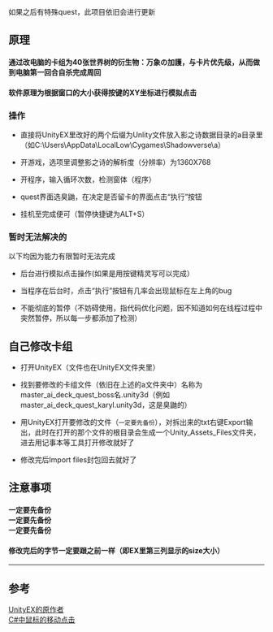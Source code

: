 如果之后有特殊quest，此项目依旧会进行更新
## 原理

<h4>通过改电脑的卡组为40张世界树的衍生物：万象の加護，与卡片优先级，从而做到电脑第一回合自杀完成周回</h4>
<h4>软件原理为根据窗口的大小获得按键的XY坐标进行模拟点击</h4>

### 操作

* 直接将UnityEX里改好的两个后缀为Unlity文件放入影之诗数据目录的a目录里（如C:\Users\AppData\LocalLow\Cygames\Shadowverse\a）<br />
- 开游戏，选项里调整影之诗的解析度（分辨率）为1360X768<br />
* 开程序，输入循环次数，检测窗体（程序）<br />
- quest界面选臭鼬，在决定是否留卡的界面点击“执行”按钮<br />
* 挂机至完成便可（暂停快捷键为ALT+S）<br />
### 暂时无法解决的

以下均因为能力有限暂时无法完成<br />
* 后台进行模拟点击操作(如果是用按键精灵写可以完成）<br />
- 当程序在后台时，点击“执行”按钮有几率会出现鼠标在左上角的bug<br />
* 不能彻底的暂停（不妨碍使用，指代码优化问题，因不知道如何在线程过程中突然暂停，所以每一步都添加了检测）<br />

## 自己修改卡组

* 打开UnityEX（文件也在UnityEX文件夹里）<br />
- 找到要修改的卡组文件（依旧在上述的a文件夹中）名称为master_ai_deck_quest_boss名.unity3d（例如master_ai_deck_quest_karyl.unity3d，这是臭鼬的）<br />
* 用UnityEX打开要修改的文件（`一定要先备份`），对拆出来的txt右键Export输出，此时在打开的那个文件的根目录会生成一个Unity_Assets_Files文件夹，进去用记事本等工具打开修改就好了<br />
- 修改完后Import files封包回去就好了<br />
## 注意事项

<h4>一定要先备份<br /> 一定要先备份 <br />一定要先备份<br /></h4>
<h4>修改完后的字节一定要跟之前一样（即EX里第三列显示的size大小）</h4>

***

## 参考

 [ UnityEX的原作者](https://www.undertow.club/threads/mod-shadowverse-for-pc-on-steam.9976/)<br />
 [ C#中鼠标的移动点击](https://blog.csdn.net/TH_NUM/article/details/83274835)
